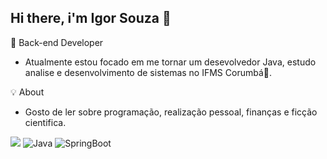 ## Hi there, i'm Igor Souza 👋

🔭 Back-end Developer
 - Atualmente estou focado em me tornar um desevolvedor Java, estudo analise e desenvolvimento de sistemas no IFMS Corumbá🚀. 

💡 About
 - Gosto de ler sobre programação, realização pessoal, finanças e ficção cientifica.
 
<a href="https://www.linkedin.com/in/igor-souza1/" alt="linkedin" target="_blank"><img src="https://img.shields.io/badge/LinkedIn-%230077B5.svg?&style=flat-square&logo=linkedin&logoColor=white"></a>
![Java](https://img.shields.io/badge/-Java-333333?style=flat&logo=Java&logoColor=007396)
![SpringBoot](https://img.shields.io/badge/-Spring%20Boot-333333?style=flat&logo=spring-boot)
